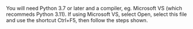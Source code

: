 You will need Python 3.7 or later and a compiler, eg. Microsoft VS (which recommeds Python 3.11). 
If using Microsoft VS, select Open, select this file and use the shortcut Ctrl+F5, then follow the steps shown.
